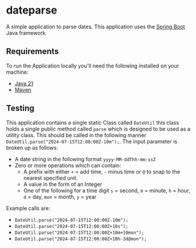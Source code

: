 # dateparse
A simple application to parse dates. This application uses the [Spring Boot](http://projects.spring.io/spring-boot/) Java framework.

## Requirements
To run the Application locally you'll need the following installed on your machine:

- [Java 21](https://www.oracle.com/java/technologies/downloads/#java21)
- [Maven](https://maven.apache.org/download.cgi)

## Testing
This application contains a single static Class called `DateUtil` this class holds a single public method called `parse` which is designed to be used as a utility class. This should be called in the following manner `DateUtil.parse("2024-07-15T12:00:00Z-10m");`. The input parameter is broken up as follows:

+ A date string in the following format `yyyy-MM-ddThh-mm-ssZ`
+ Zero or more operations which can contain:
    - A prefix with either `+` = add time, `-` minus time or `@` to snap to the nearest specified unit.
    - A value in the form of an Integer
    - One of the following for a time digit `s` = second, `m` = minute, `h` = hour, `d` = day, `mon` = month, `y` = year

Example calls are:
+ `DateUtil.parse("2024-07-15T12:00:00Z-10m");`
+ `DateUtil.parse("2024-07-15T12:00:00Z+10s");`
+ `DateUtil.parse("2024-07-15T12:00:00Z+10m+10mon");`
+ `DateUtil.parse("2024-07-15T12:00:00Z+10h-3d@mon");`
